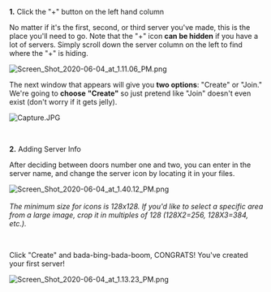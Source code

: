 <p><span class="wysiwyg-underline"><span class="wysiwyg-font-size-large"><strong>1.</strong> Click the "+" button on the left hand column</span></span></p>
<p>No matter if it's the first, second, or third server you've made, this is the place you'll need to go. Note that the "+" icon <strong>can be hidden</strong> if you have a lot of servers. Simply scroll down the server column on the left to find where the "+" is hiding. </p>
<p class="wysiwyg-text-align-center"><img src="https://support.discord.com/hc/article_attachments/360058897831/Screen_Shot_2020-06-04_at_1.11.06_PM.png" alt="Screen_Shot_2020-06-04_at_1.11.06_PM.png"></p>
<p>The next window that appears will give you <strong>two options</strong>: "Create" or "Join." We're going to <strong>choose</strong> <strong>"Create"</strong> so just pretend like "Join" doesn't even exist (don't worry if it gets jelly).</p>
<p class="wysiwyg-text-align-center"><img src="https://support.discord.com/hc/article_attachments/360058273791/Capture.JPG" alt="Capture.JPG"></p>
<p> </p>
<p><span class="wysiwyg-underline"><span class="wysiwyg-font-size-large"><strong>2.</strong> Adding Server Info</span></span></p>
<p>After deciding between doors number one and two, you can enter in the server name, and change the server icon by locating it in your files.</p>
<p class="wysiwyg-text-align-center"><img src="https://support.discord.com/hc/article_attachments/360058897871/Screen_Shot_2020-06-04_at_1.40.12_PM.png" alt="Screen_Shot_2020-06-04_at_1.40.12_PM.png"><br><br><span class="wysiwyg-font-size-medium"><em>The minimum size for icons is 128x128. If you'd like to select a specific area from a large image, crop it in multiples of 128 (128X2=256, 128X3=384, etc.).</em></span></p>
<p> </p>
<p>Click "Create" and bada-bing-bada-boom, CONGRATS! You've created your first server! </p>
<p class="wysiwyg-text-align-center"><img src="https://support.discord.com/hc/article_attachments/360058742212/Screen_Shot_2020-06-04_at_1.13.23_PM.png" alt="Screen_Shot_2020-06-04_at_1.13.23_PM.png"></p>
<p> </p>
<p> </p>